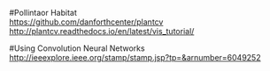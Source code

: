 #Pollintaor Habitat  
https://github.com/danforthcenter/plantcv  
http://plantcv.readthedocs.io/en/latest/vis_tutorial/  


#Using Convolution Neural Networks
http://ieeexplore.ieee.org/stamp/stamp.jsp?tp=&arnumber=6049252
